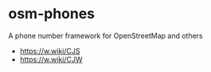 # osm-phones
A phone number framework for OpenStreetMap and others

- https://w.wiki/CJS
- https://w.wiki/CJW
